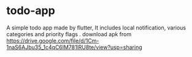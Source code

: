 # todo-app
A simple todo app made by flutter, It includes local notification, various categories and priority flags .
download apk from https://drive.google.com/file/d/1Cm-1naS6AJbu35_1c4qC6lM781lRU8te/view?usp=sharing
